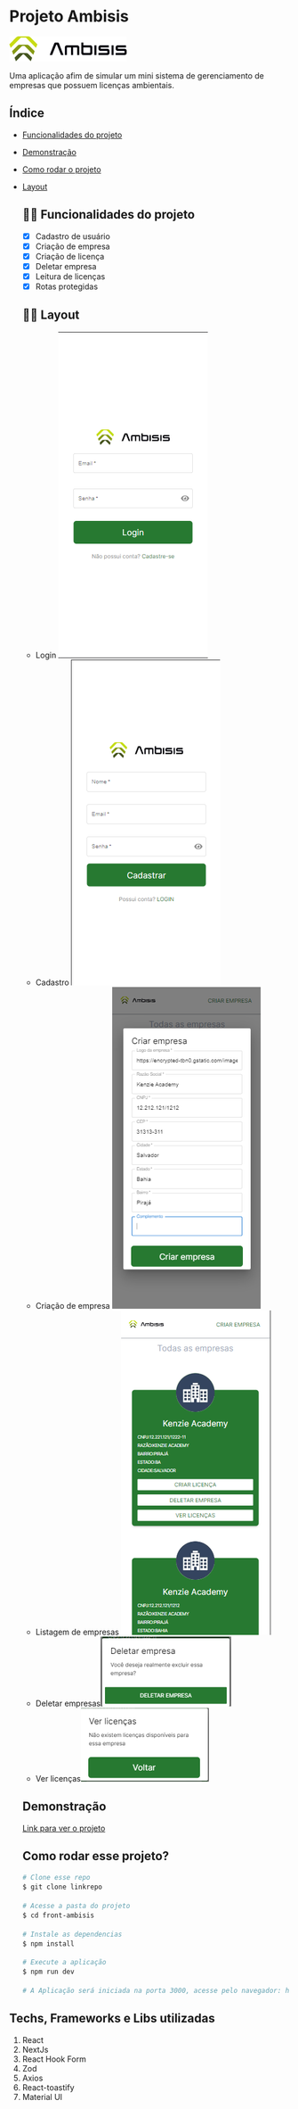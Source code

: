 # Projeto Ambisis
![Ambisis](./public/logoAmbisis.png)

Uma aplicação afim de simular um mini sistema de gerenciamento de empresas que possuem licenças ambientais. 

## Índice
- <a href="#features">Funcionalidades do projeto</a> 
- <a href="#demonstracao">Demonstração</a> 
- <a href="#rodar">Como rodar o projeto</a> 
- <a href="#layout">Layout</a> 
  
  ## 🧑‍💻 Funcionalidades do projeto

  - [x] Cadastro de usuário
  - [x] Criação de empresa
  - [x] Criação de licença
  - [x] Deletar empresa
  - [x] Leitura de licenças
  - [x] Rotas protegidas

  ## 🧑‍💻 Layout

  - Login ![Login](/public/image.png)
  - Cadastro ![Cadastro](/public/image-1.png)
  - Criação de empresa ![alt text](/public/image-2.png)
  - Listagem de empresas ![alt text](/public/image-3.png)
  - Deletar empresas![alt text](/public/image-4.png)
  - Ver licenças![alt text](/public/image-5.png)

  ## Demonstração
  [Link para ver o projeto](https://front-ambisis.vercel.app/)

  ## Como rodar esse projeto? 
  ```bash
  # Clone esse repo
  $ git clone linkrepo

  # Acesse a pasta do projeto
  $ cd front-ambisis

  # Instale as dependencias
  $ npm install

  # Execute a aplicação
  $ npm run dev

  # A Aplicação será iniciada na porta 3000, acesse pelo navegador: http://localhost:3000
  ```
 ## Techs, Frameworks e Libs utilizadas
 1. React
 2. NextJs
 3. React Hook Form
 4. Zod 
 5. Axios
 6. React-toastify
 7. Material UI
